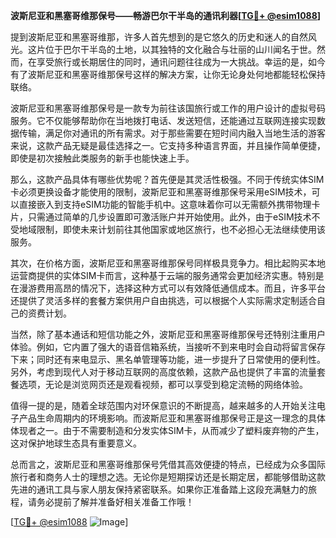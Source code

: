 **波斯尼亚和黑塞哥维那保号——畅游巴尔干半岛的通讯利器[[TG💪+ @esim1088](https://t.me/s/esim1088)]**

提到波斯尼亚和黑塞哥维那，许多人首先想到的是它悠久的历史和迷人的自然风光。这片位于巴尔干半岛的土地，以其独特的文化融合与壮丽的山川闻名于世。然而，在享受旅行或长期居住的同时，通讯问题往往成为一大挑战。幸运的是，如今有了波斯尼亚和黑塞哥维那保号这样的解决方案，让你无论身处何地都能轻松保持联络。

波斯尼亚和黑塞哥维那保号是一款专为前往该国旅行或工作的用户设计的虚拟号码服务。它不仅能够帮助你在当地拨打电话、发送短信，还能通过互联网连接实现数据传输，满足你对通讯的所有需求。对于那些需要在短时间内融入当地生活的游客来说，这款产品无疑是最佳选择之一。它支持多种语言界面，并且操作简单便捷，即使是初次接触此类服务的新手也能快速上手。

那么，这款产品具体有哪些优势呢？首先便是其灵活性极强。不同于传统实体SIM卡必须更换设备才能使用的限制，波斯尼亚和黑塞哥维那保号采用eSIM技术，可以直接嵌入到支持eSIM功能的智能手机中。这意味着你可以无需额外携带物理卡片，只需通过简单的几步设置即可激活账户并开始使用。此外，由于eSIM技术不受地域限制，即使未来计划前往其他国家或地区旅行，也不必担心无法继续使用该服务。

其次，在价格方面，波斯尼亚和黑塞哥维那保号同样极具竞争力。相比起购买本地运营商提供的实体SIM卡而言，这种基于云端的服务通常会更加经济实惠。特别是在漫游费用高昂的情况下，选择这种方式可以有效降低通信成本。而且，许多平台还提供了灵活多样的套餐方案供用户自由挑选，可以根据个人实际需求定制适合自己的资费计划。

当然，除了基本通话和短信功能之外，波斯尼亚和黑塞哥维那保号还特别注重用户体验。例如，它内置了强大的语音信箱系统，当接听不到来电时会自动将留言保存下来；同时还有来电显示、黑名单管理等功能，进一步提升了日常使用的便利性。另外，考虑到现代人对于移动互联网的高度依赖，这款产品也提供了丰富的流量套餐选项，无论是浏览网页还是观看视频，都可以享受到稳定流畅的网络体验。

值得一提的是，随着全球范围内对环保意识的不断提高，越来越多的人开始关注电子产品生命周期内的环境影响。而波斯尼亚和黑塞哥维那保号正是这一理念的具体体现者之一。由于不需要制造和分发实体SIM卡，从而减少了塑料废弃物的产生，这对保护地球生态具有重要意义。

总而言之，波斯尼亚和黑塞哥维那保号凭借其高效便捷的特点，已经成为众多国际旅行者和商务人士的理想之选。无论你是短期探访还是长期定居，都能够借助这款先进的通讯工具与家人朋友保持紧密联系。如果你正准备踏上这段充满魅力的旅程，请务必提前了解并准备好相关准备工作哦！

[[TG💪+ @esim1088](https://t.me/s/esim1088) ![Image](https://i.postimg.cc/4NQfJmqS/Snipaste-2025-05-13-00-14-12.png)]